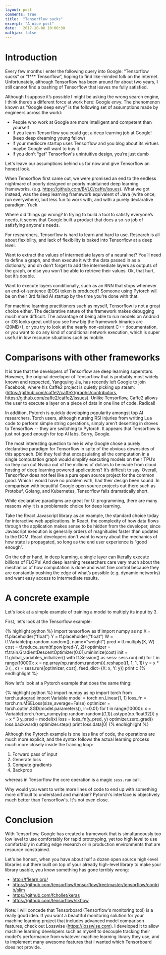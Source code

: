 ```yaml
---
layout: post
comments: true
title:  "Tensorflow sucks"
excerpt: "A nice post"
date:   2017-10-08 10:00:00
mathjax: false
---
```



# Introduction 

Every few months I enter the following query into Google: “Tensorflow sucks” or “f*** Tensorflow”, hoping to find like-minded folk on the internet. Unfortunately, although Tensorflow has been around for about two years, I still cannot find a bashing of Tensorflow that leaves me fully satisfied.  

Although I suppose it’s possible I might be asking the wrong search engine, I think there’s a different force at work here: Google envy.  The phenomenon known as “Google deep envy” is the following set of assumptions made by engineers across the world:

* People who work at Google are more intelligent and competent than yourself
* If you learn Tensorflow you could get a deep learning job at Google! (keep deep dreaming young fellow)
* If your mediocre startup uses Tensorflow and you blog about its virtues maybe Google will want to buy it
* If you don’t “get” Tensorflow's unintuitive design, you’re just dumb

Let's leave our assumptions behind us for now and give Tensorflow an honest look.  

When Tensorflow first came out, we were promised an end to the endless nightmare of poorly designed or poorly maintained deep learning frameworks. (e.g. <https://github.com/BVLC/caffe/issues>).  What we got instead, was the deep learning framework equivalent of Java (write once, run everywhere), but less fun to work with, and with a purely declarative paradigm.  Yuck. 

Where did things go wrong? In trying to build a tool to satisfy everyone’s needs, it seems that Google built a product that does a so-so job of satisfying anyone's needs.  

For researchers, Tensorflow is hard to learn and hard to use.  Research is all about flexibility, and lack of flexibility is baked into Tensorflow at a deep level.  

Want to extract the values of intermediate layers of a neural net? You’ll need to define a graph, and then execute it with the data passed in as a dictionary, and oh don’t forget to add the intermediate layers as outputs of the graph, or else you won’t be able to retrieve their values.  Ok, that hurt, but it’s doable.  

Want to execute layers conditionally, such as an RNN that stops whenever an end-of-sentence (EOS) token is produced? Someone using Pytorch will be on their 3rd failed AI startup by the time you're done with that.

For machine learning practitioners such as myself, Tensorflow is not a great choice either.  The declarative nature of the framework makes debugging much more difficult.  The advantage of being able to run models on Android or iOS looks great until you see how big the framework binaries are (20MB+), or you try to look at the nearly non-existent C++ documentation, or you want to do any kind of conditional network execution, which is super useful in low resource situations such as mobile.

# Comparisons with other frameworks 
It is true that the developers of Tensorflow are deep learning superstars.  However, the original developer of Tensorflow that is probably most widely known and respected, Yangquing Jia, has recently left Google to join Facebook, where his Caffe2 project is quietly picking up steam: (<https://github.com/caffe2/caffe2/graphs/contributors>,  <https://github.com/caffe2/caffe2/issues>).  Unlike Tensorflow, Caffe2 allows the user to execute a layer on a piece of data in one line of code.  Radical! 

In addition, Pytorch is quickly developing popularity amongst top AI researchers.  Torch users, although nursing RSI injuries from writing Lua code to perform simple string operations, simply aren’t deserting in droves to Tensorflow -- they are switching to Pytorch.  It appears that Tensorflow is just not good enough for top AI labs.  Sorry, Google. 

The most interesting question to me is why Google chose a purely declarative paradigm for Tensorflow in spite of the obvious downsides of this approach.  Did they feel that encapsulating all the computation in a single computation graph would simplify executing models on their TPU’s so they can cut Nvidia out of the millions of dollars to be made from cloud hosting of deep learning powered applications? It’s difficult to say.  Overall, Tensorflow does not feel like a pure open source project for the common good.  Which I would have no problem with, had their design been sound.  In comparison with beautiful Google open source projects out there such as Protobuf, Golang, and Kubernetes, Tensorflow falls dramatically short.

While declarative paradigms are great for UI programming, there are many reasons why it is a problematic choice for deep learning.  

Take the React Javascript library as an example, the standard choice today for interactive web applications.  In React, the complexity of how data flows through the application makes sense to be hidden from the developer, since Javascript execution is generally orders of magnitudes faster than updates to the DOM.  React developers don't want to worry about the mechanics of how state is propagated, so long as the end user experience is “good enough”.

On the other hand, in deep learning, a single layer can literally execute billions of FLOP’s! And deep learning researchers care very much about the mechanics of how computation is done and want fine control because they are constantly pushing the edge of what’s possible (e.g. dynamic networks) and want easy access to intermediate results.

# A concrete example

Let's look at a simple example of training a model to multiply its input by 3.  

First, let's look at the Tensorflow example:

{% highlight python %}
import tensorflow as tf
import numpy as np
X = tf.placeholder("float")
Y = tf.placeholder("float")
W = tf.Variable(np.random.random(), name="weight")
pred = tf.multiply(X, W)
cost = tf.reduce_sum(tf.pow(pred-Y, 2))
optimizer = tf.train.GradientDescentOptimizer(0.01).minimize(cost)
init = tf.global_variables_initializer()
with tf.Session() as sess:
    sess.run(init)
    for t in range(10000):
        x = np.array(np.random.random()).reshape((1, 1, 1, 1))
        y = x * 3
        (_, c) = sess.run([optimizer, cost], feed_dict={X: x, Y: y})
        print c
{% endhighlight %}

Now let's look at a Pytorch example that does the same thing:

{% highlight python %}
import numpy as np
import torch
from torch.autograd import Variable
model = torch.nn.Linear(1, 1)
loss_fn = torch.nn.MSELoss(size_average=False)
optimizer = torch.optim.SGD(model.parameters(), lr=0.01)
for t in range(10000):
    x = Variable(torch.from_numpy(np.random.random((1,1)).astype(np.float32)))
    y = x * 3
    y_pred = model(x)
    loss = loss_fn(y_pred, y)
    optimizer.zero_grad()
    loss.backward()
    optimizer.step()
    print loss.data[0]
{% endhighlight %}

Although the Pytorch example is one less line of code, the operations are much more explicit, and the syntax follows the actual learning process much more closely inside the training loop: 

1. Forward pass of input
2. Generate loss
3. Compute gradients
4. Backprop

whereas in Tensorflow the core operation is a magic `sess.run` call.  

Why would you want to write more lines of code to end up with something more difficult to understand and maintain? Pytorch's interface is objectively much better than Tensorflow's.  It's not even close.

# Conclusion

With Tensorflow, Google has created a framework that is simultaneously too low level to use comfortably for rapid prototyping, yet too high level to use comfortably in cutting edge research or in production environments that are resource constrained.  

Let's be honest, when you have about half a dozen open source high-level libraries out there built on top of your already high-level library to make your library usable, you know something has gone terribly wrong:

* <http://tflearn.org/>
* <https://github.com/tensorflow/tensorflow/tree/master/tensorflow/contrib/slim>
* <https://github.com/fchollet/keras>
* <https://github.com/tensorflow/skflow>

Note: I will concede that Tensorboard (Tensorflow's monitoring tool) is a really good idea.  If you want a beautiful monitoring solution for your machine learning project that includes advanced model comparison features, check out Losswise (<https://losswise.com>). I developed it to allow machine learning developers such as myself to decouple tracking their model's performance from whatever machine learning library they use, and to implement many awesome features that I wanted which Tensorboard does not provide.



